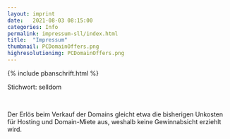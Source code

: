 ```yaml
---
layout: imprint
date:   2021-08-03 08:15:00
categories: Info
permalink: impressum-sll/index.html
title:  "Impressum"
thumbnail: PCDomainOffers.png
highresolutionimg: PCDomainOffers.png
---
```


<!-- entry-content -->
{% include pbanschrift.html %}
<p>Stichwort: selldom</p>
<p>&nbsp;</p>
<p>Der Erl&ouml;s beim Verkauf der Domains gleicht etwa die bisherigen Unkosten für Hosting und Domain-Miete aus, weshalb keine Gewinnabsicht erziehlt wird.</p>
<!-- .entry-content -->
